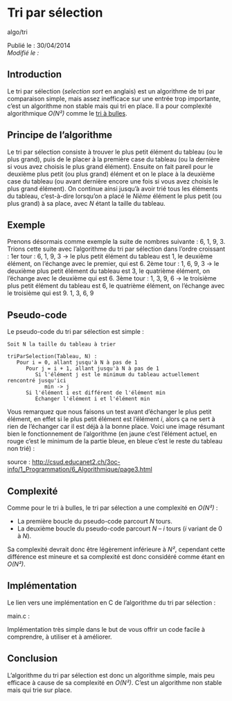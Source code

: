 Tri par sélection
=================
algo/tri

Publié le : 30/04/2014  
*Modifié le :*

## Introduction

Le tri par sélection (*selection sort* en anglais) est un algorithme de tri par comparaison simple, mais assez inefficace sur une entrée trop importante, c’est un algorithme non stable mais qui tri en place. Il a pour complexité algorithmique *O(N²)* comme le [tri à bulles](http://napnac.ga/algo/tri/tri_bulles.html).

## Principe de l’algorithme

Le tri par sélection consiste à trouver le plus petit élément du tableau (ou le plus grand), puis de le placer à la première case du tableau (ou la dernière si vous avez choisis le plus grand élément). Ensuite on fait pareil pour le deuxième plus petit (ou plus grand) élément et on le place à la deuxième case du tableau (ou avant dernière encore une fois si vous avez choisis le plus grand élément). On continue ainsi jusqu’à avoir trié tous les éléments du tableau, c’est-à-dire lorsqu’on a placé le *Nième* élément le plus petit (ou plus grand) à sa place, avec *N* étant la taille du tableau.

## Exemple
 
Prenons désormais comme exemple la suite de nombres suivante : 6, 1, 9, 3. Trions cette suite avec l’algorithme du tri par sélection dans l’ordre croissant :
1er tour :
6, 1, 9, 3 -> le plus petit élément du tableau est 1, le deuxième élément, on l’échange avec le premier, qui est 6.
2ème tour :
1, 6, 9, 3 -> le deuxième plus petit élément du tableau est 3, le quatrième élément, on l’échange avec le deuxième qui est 6.
3ème tour :
1, 3, 9, 6 -> le troisième plus petit élément du tableau est 6, le quatrième élément, on l’échange avec le troisième qui est 9.
1, 3, 6, 9

## Pseudo-code

Le pseudo-code du tri par sélection est simple :

```nohighlight
Soit N la taille du tableau à trier

triParSelection(Tableau, N) :
   Pour i = 0, allant jusqu'à N à pas de 1
      Pour j = i + 1, allant jusqu'à N à pas de 1
         Si l'élément j est le minimum du tableau actuellement rencontré jusqu'ici
            min -> j
      Si l'élément i est différent de l'élément min
         Échanger l'élément i et l'élément min
```

Vous remarquez que nous faisons un test avant d’échanger le plus petit élément, en effet si le plus petit élément est l’élément *i*, alors ça ne sert à rien de l’échanger car il est déjà à la bonne place.
Voici une image résumant bien le fonctionnement de l’algorithme (en jaune c’est l’élément actuel, en rouge c’est le minimum de la partie bleue, en bleue c’est le reste du tableau non trié) :

source : http://csud.educanet2.ch/3oc-info/1_Programmation/6_Algorithmique/page3.html

## Complexité

Comme pour le tri à bulles, le tri par sélection a une complexité en *O(N²)* :

- La première boucle du pseudo-code parcourt *N* tours.
- La deuxième boucle du pseudo-code parcourt *N – i* tours (*i* variant de 0 à *N*).

Sa complexité devrait donc être légèrement inférieure à *N²*, cependant cette différence est mineure et sa complexité est donc considéré comme étant en *O(N²)*.

## Implémentation

Le lien vers une implémentation en C de l’algorithme du tri par sélection :

main.c : 

Implémentation très simple dans le but de vous offrir un code facile à comprendre, à utiliser et à améliorer.

## Conclusion

L’algorithme du tri par sélection est donc un algorithme simple, mais peu efficace à cause de sa complexité en *O(N²)*. C’est un algorithme non stable mais qui trie sur place.

